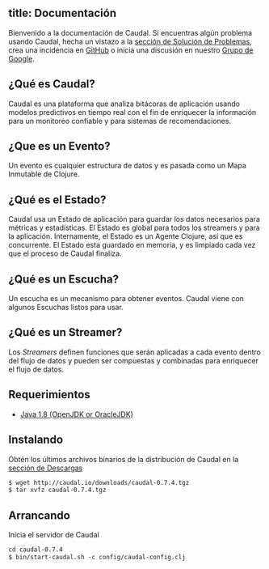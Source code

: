 title: Documentación
---
Bienvenido a la documentación de Caudal. Si encuentras algún problema usando Caudal, hecha un vistazo a la [sección de Solución de Problemas](troubleshooting.html), crea una incidencia en [GitHub](https://github.com/interwaremx/caudal/issues) o inicia una discusión en nuestro [Grupo de Google](https://groups.google.com/group/caudal).

## ¿Qué es Caudal?
Caudal es una plataforma que analiza bitácoras de aplicación usando modelos predictivos en tiempo real con el fin de enriquecer la información para un monitoreo confiable y para sistemas de recomendaciones.

## ¿Que es un Evento?
Un evento es cualquier estructura de datos y es pasada como un Mapa Inmutable de Clojure.

## ¿Qué es el Estado?
Caudal usa un Estado de aplicación para guardar los datos necesarios para métricas y estadísticas. El Estado es global para todos los streamers y para la aplicación. Internamente, el Estado es un Agente Clojure, así que es concurrente. El Estado esta guardado en memoria, y es limpiado cada vez que el proceso de Caudal finaliza.

## ¿Qué es un Escucha?
Un escucha es un mecanismo para obtener eventos. Caudal viene con algunos Escuchas listos para usar.

## ¿Qué es un Streamer?
Los *Streamers* definen funciones que serán aplicadas a cada evento dentro del flujo de datos y pueden ser compuestas y combinadas para enriquecer el flujo de datos.

## Requerimientos
 * [Java 1.8 (OpenJDK or OracleJDK)](java.html)

## Instalando
Obtén los últimos archivos binarios de la distribución de Caudal en la [sección de Descargas](/downloads)
```txt
$ wget http://caudal.io/downloads/caudal-0.7.4.tgz
$ tar xvfz caudal-0.7.4.tgz
```

## Arrancando
Inicia el servidor de Caudal
```txt
cd caudal-0.7.4
$ bin/start-caudal.sh -c config/caudal-config.clj
```

